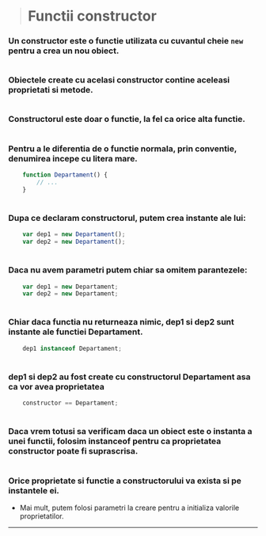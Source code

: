 
> # Functii constructor


### Un constructor este o functie utilizata cu cuvantul cheie `new` pentru a crea un nou obiect.

#
### Obiectele create cu acelasi constructor contine aceleasi proprietati si metode.

#
### Constructorul este doar o functie, la fel ca orice alta functie.

#
### Pentru a le diferentia de o functie normala, prin conventie, denumirea incepe cu litera mare.

```js
    function Departament() {
        // ...
    }
```

#
### Dupa ce declaram constructorul, putem crea instante ale lui:

```js
    var dep1 = new Departament();
    var dep2 = new Departament();
```

#
### Daca nu avem parametri putem chiar sa omitem parantezele:

```js
    var dep1 = new Departament;
    var dep2 = new Departament;
```

#
### Chiar daca functia nu returneaza nimic, dep1 si dep2 sunt instante ale functiei Departament.

```js
    dep1 instanceof Departament; 
```

#
### dep1 si dep2 au fost create cu constructorul Departament asa ca vor avea proprietatea 

```js
    constructor == Departament;
```

#
### Daca vrem totusi sa verificam daca un obiect este o instanta a unei functii, folosim instanceof pentru ca proprietatea constructor poate fi suprascrisa.


#
### Orice proprietate si functie a constructorului va exista si pe instantele ei.
- Mai mult, putem folosi parametri la creare pentru a initializa valorile proprietatilor.

---

